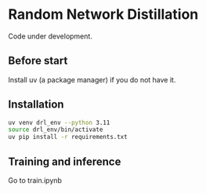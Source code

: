 # Random Network Distillation 

Code under development. 

## Before start
Install uv (a package manager) if you do not have it.

## Installation 
```bash 
uv venv drl_env --python 3.11
source drl_env/bin/activate
uv pip install -r requirements.txt
```

## Training and inference
Go to train.ipynb
